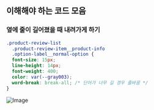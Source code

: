 

## 이해해야 하는 코드 모음 
### 옆에 줄이 길어졌을 때 내려가게 하기 
```css
.product-review-list
  .product-review-item__product-info
  .option-label__normal-option {
  font-size: 15px;
  line-height: 14px;
  font-weight: 400;
  color: var(--gray003);
  word-break: break-all; /* 단어가 너무 길 경우 줄바꿈 */
}
```
![Image](https://i.imgur.com/9CTJ8wZ.png)